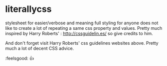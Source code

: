 # literallycss
stylesheet for easier/verbose and meaning full styling for anyone does not like to create a lot of repeating a same css property and values. Pretty much inspired by Harry Roberts' : http://cssguidelin.es/ so give credits to him.

And don't forget visit Harry Roberts' css guidelines websites above. Pretty much a lot of decent CSS advice.

:feelsgood: :+1:
